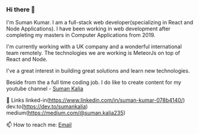 ### Hi there 👋

I'm Suman Kumar. I am a full-stack web developer(specializing in React and Node Applications). I have been working in web development after completing my masters in Computer Applications from 2019.

I'm currently working with a UK company and a wonderful international team remotely. The technologies we are working is MeteorJs on top of React and Node.

I've a great interest in building great solutions and learn new technologies.

Beside from the a full time coding job. I do like to create content for my youtube channel - [Suman Kalia](https://www.youtube.com/channel/UCCZekpXafiuoRFzLrm_ji8g)

🔗 Links
linked-in(https://www.linkedin.com/in/suman-kumar-078b4140/) dev.to(https://dev.to/sumankalia) medium(https://medium.com/@suman.kalia235)

📫 How to reach me:
[Email](mailto:suman.kalia235@gmail.com)

<!--
**sumankalia/sumankalia** is a ✨ _special_ ✨ repository because its `README.md` (this file) appears on your GitHub profile.

Here are some ideas to get you started:

- 🔭 I’m currently working on ...
- 🌱 I’m currently learning ...
- 👯 I’m looking to collaborate on ...
- 🤔 I’m looking for help with ...
- 💬 Ask me about ...
- 📫 How to reach me: ...
- 😄 Pronouns: ...
- ⚡ Fun fact: ...
-->
